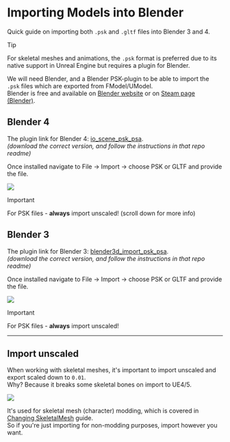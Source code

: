 # Importing Models into Blender
Quick guide on importing both `.psk` and `.gltf` files into Blender 3 and 4.


> [!TIP]  
>  For skeletal meshes and animations, the `.psk` format is preferred due to its native support in Unreal Engine but requires a plugin for Blender.

We will need Blender, and a Blender PSK-plugin to be able to import the `.psk` files which are exported from FModel/UModel.<br>
Blender is free and available on [Blender website](https://www.blender.org/) or on [Steam page (Blender)](https://store.steampowered.com/app/365670/Blender/).

## Blender 4
The plugin link for Blender 4: [io_scene_psk_psa](https://github.com/DarklightGames/io_scene_psk_psa).<br>
_(download the correct version, and follow the instructions in that repo readme)_

Once installed navigate to File -> Import -> choose PSK or GLTF and provide the file.

![](/Media/ImportModels/blender4.png)

> [!IMPORTANT]  
> For PSK files - **always** import unscaled! (scroll down for more info)

## Blender 3
The plugin link for Blender 3: [blender3d_import_psk_psa](https://github.com/Befzz/blender3d_import_psk_psa).<br>
_(download the correct version, and follow the instructions in that repo readme)_

Once installed navigate to File -> Import -> choose PSK or GLTF and provide the file.

![](/Media/ImportModels/blender3.png)

> [!IMPORTANT]  
> For PSK files - **always** import unscaled!

<hr>

## Import unscaled
When working with skeletal meshes, it's important to import unscaled and export scaled down to `0.01`. <br>
Why? Because it breaks some skeletal bones on import to UE4/5.

![](/Media/ImportModels/ImportUnscaled.png)

It's used for skeletal mesh (character) modding, which is covered in [Changing SkeletalMesh](/IntermediateModding/ChangingSK.md) guide.<br>
So if you're just importing for non-modding purposes, import however you want.